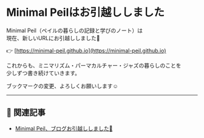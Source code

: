 # Minimal Peilはお引越ししました

Minimal Peil（ペイルの暮らしの記録と学びのノート）は  
現在、新しいURLにお引越ししました🌱

👉 [https://minimal-peil.github.io](https://minimal-peil.github.io)

これからも、ミニマリズム・パーマカルチャー・ジャズの暮らしのことを  
少しずつ書き続けていきます。

ブックマークの変更、よろしくお願いします☺️

---

## 📌 関連記事

- [Minimal Peil、ブログお引越ししました🌱](https://minimal-peil.github.io/2025/06/30/blog-move-notice.html)
